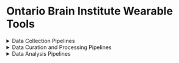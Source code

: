 # Ontario Brain Institute Wearable Tools

<details><summary>Data Collection Pipelines</summary></details>

<details><summary>Data Curation and Processing Pipelines</summary>
&nbsp;
  
| Tool/Pipeline | Description | Requirements | Compute Location | Research Program(s) |
| ---------------- | ----------- | --------------------------- | ----------- | ---------|
| Nimbalwear (to be released!) | Python package that is used for wearables data curation. Will be able to run 6 different pipelines <br> <details><summary>Organization Pipeline</summary></details> <details><summary> Conversion Pipeline</summary></details> <details><summary>Synchronization Pipeline</summary></details> <details><summary>Event Detection Pipeline</summary></details> <details><summary>Feature Extraction Pipeline</summary></details> <details><summary>Analysis Pipeline</summary></details> | Python, Numpy, Pandas, scipy | At the lab | ONDRI |

</details>

<details><summary>Data Analysis Pipelines</summary></details>
